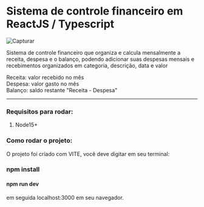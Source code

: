 # Sistema de controle financeiro em ReactJS / Typescript

![Capturar](https://user-images.githubusercontent.com/70414550/150655720-16611197-f14f-4075-8707-b401de8aa86d.png)

Sistema de controle financeiro que organiza e calcula mensalmente a receita, despesa e o balanço, podendo adicionar 
suas despesas mensais e recebimentos organizados em categoria, descrição, data e valor

Receita: valor recebido no mês <br/>
Despesa: valor gasto no mês <br/>
Balanço: saldo restante "Receita - Despesa" 

<hr/>

### Requisitos para rodar: 
1. Node15+

### Como rodar o projeto:
O projeto foi criado com VITE, você deve digitar em seu terminal:
### npm install
#### npm run dev 
em seguida localhost:3000 em seu navegador.
